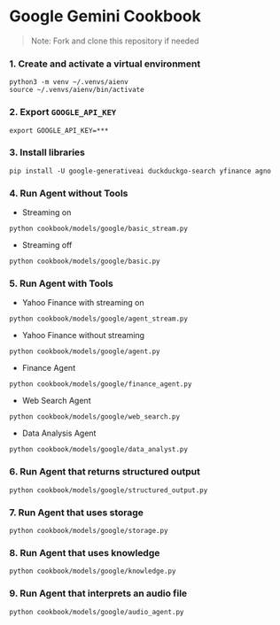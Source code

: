 # Google Gemini Cookbook

> Note: Fork and clone this repository if needed

### 1. Create and activate a virtual environment

```shell
python3 -m venv ~/.venvs/aienv
source ~/.venvs/aienv/bin/activate
```

### 2. Export `GOOGLE_API_KEY`

```shell
export GOOGLE_API_KEY=***
```

### 3. Install libraries

```shell
pip install -U google-generativeai duckduckgo-search yfinance agno
```

### 4. Run Agent without Tools

- Streaming on

```shell
python cookbook/models/google/basic_stream.py
```

- Streaming off

```shell
python cookbook/models/google/basic.py
```

### 5. Run Agent with Tools

- Yahoo Finance with streaming on

```shell
python cookbook/models/google/agent_stream.py
```

- Yahoo Finance without streaming

```shell
python cookbook/models/google/agent.py
```

- Finance Agent

```shell
python cookbook/models/google/finance_agent.py
```

- Web Search Agent

```shell
python cookbook/models/google/web_search.py
```

- Data Analysis Agent

```shell
python cookbook/models/google/data_analyst.py
```

### 6. Run Agent that returns structured output

```shell
python cookbook/models/google/structured_output.py
```

### 7. Run Agent that uses storage

```shell
python cookbook/models/google/storage.py
```

### 8. Run Agent that uses knowledge

```shell
python cookbook/models/google/knowledge.py
```

### 9. Run Agent that interprets an audio file

```shell
python cookbook/models/google/audio_agent.py
```
